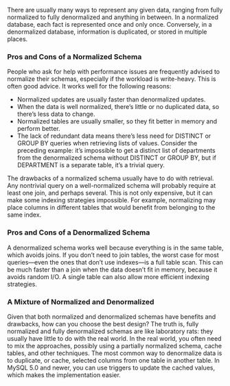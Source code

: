 There are usually many ways to represent any given data, ranging from fully normalized to fully denormalized and anything in between. In a normalized database, each fact is represented once and only once. Conversely, in a denormalized database, information is duplicated, or stored in multiple places.

### Pros and Cons of a Normalized Schema 

People who ask for help with performance issues are frequently advised to normalize their schemas, especially if the workload is write-heavy. This is often good advice. It works well for the following reasons:

* Normalized updates are usually faster than denormalized updates. 
* When the data is well normalized, there’s little or no duplicated data, so there’s less data to change. 
* Normalized tables are usually smaller, so they fit better in memory and perform better. 
* The lack of redundant data means there’s less need for DISTINCT or GROUP BY queries when retrieving lists of values. Consider the preceding example: it’s impossible to get a distinct list of departments from the denormalized schema without DISTINCT or GROUP BY, but if DEPARTMENT is a separate table, it’s a trivial query.

The drawbacks of a normalized schema usually have to do with retrieval. Any nontrivial query on a well-normalized schema will probably require at least one join, and perhaps several. This is not only expensive, but it can make some indexing strategies impossible. For example, normalizing may place columns in different tables that would benefit from belonging to the same index.

### Pros and Cons of a Denormalized Schema

A denormalized schema works well because everything is in the same table, which avoids joins. If you don’t need to join tables, the worst case for most queries—even the ones that don’t use indexes—is a full table scan. This can be much faster than a join when the data doesn’t fit in memory, because it avoids random I/O. A single table can also allow more efficient indexing strategies.

### A Mixture of Normalized and Denormalized

Given that both normalized and denormalized schemas have benefits and drawbacks, how can you choose the best design? The truth is, fully normalized and fully denormalized schemas are like laboratory rats: they usually have little to do with the real world. In the real world, you often need to mix the approaches, possibly using a partially normalized schema, cache tables, and other techniques. The most common way to denormalize data is to duplicate, or cache, selected columns from one table in another table. In MySQL 5.0 and newer, you can use triggers to update the cached values, which makes the implementation easier.
